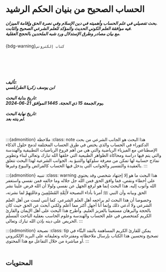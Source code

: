 <div class="center">

<div style="margin-top: 100px;"></div>

<h1>
الحساب الصحيح من بنيان الحكم الرشيد
</h1>

<h5>
بحث تفصيلي في علم الحساب وأهميته في دين الإسلام وفي نصرة الحق وإقامة الميزان.<br>
فيه موافقة العلم الكوني الحديث والمؤكد للعلم الشرعي الصحيح والثابت.<br>
مع بيان مصادر وطرق الإستدلال ورد شبه الملحدين بالحجج العقلية.
</h5>

{bdg-warning}`كتاب إلكتروني `

<div style="margin-top: 100px;"></div>

<h5>
تأليف:
<br>
ابن يوسف زكريا الطرابلسي
<br>
<br>
تاريخ بداية البحث:
<br>
يوم الجمعة 15 ذي الحجة، 1445 الموافق 21-06-2024.
<br>
<br>
تاريخ نهاية البحث:
<br>
 لم ينته بعد.
</h4>

</div>

<div style="margin-top: 50px;"></div>

:::{admonition} ملاحظة
:class: note
هذا البحث هو الجانب الشرعي من بحث الدكتوراء في الحساب والذي يختص في طرق الحساب المختلفة لدمج حلول الذكاء الإصطناعي مع الفيزياء الرياضية والتي هي من أهم فروع الرياضيات التطبيقية والهندسة والتي يتم فيها دراسة ومحاكاة الظواهر الطبيعية التي خلقها الله تبارك وتعالى لبناء وتطوير نماذج حسابية لها تمكن من معرفة سلوكها والتنبؤ به. الجوانب الشرعية لهذا البحث تتعلق بالعقيدة والتفسير والجوانب التي يدخل فيها الحساب كالفرائض والبيوع وغيرها.
:::

:::{admonition} تنبيه
:class: warning
هذا البحث ما هو إلا إجتهاد شخصي وقد يحتوي على أخطاء ونقص، فما وافق الحق
فمن الله جل جلاله وما خالفه فمن نفسي واستغفر الله وأتوب إليه. هذا البحث
إنما هو لرفع الجهل عن نفسي ولولا أن الله فرض علينا نشر الحق وبيانه وأن
النبي ﷺ أمرنا بأداء النصيحة لأَئِمَّةِ المُسْلِمِينَ وعامَّتِهِمْ لما نشرته، وخصوصا أن
هذا البحث لم يراجعه أهل العلم الشرعي. كما أنني لست من أهل العلم الشرعي ولا أدعي ذلك
وإنما أنا أجهل أكثر مما أعلم ولكني أبحث عن الحق حيث كان بالحجة والبرهان مستعينا بالعزيز العليم.
وأطرح هذا البحث على أهل الإيمان والقارئ الكريم كمتخصص في علم الحساب والهندسة وعلوم الحاسب بعقلية الباحث المسلم الحريص على دينه بإذن الله تبارك وتعالى.
:::

:::{admonition} نصيحة
:class: tip
يمكن للقارئ الكريم المساهمة بالنقد البنَّاء في تصحيح وتحسين هذا الكتاب
بإرسال ملاحظاته ومقترحاته وتعليقاته على البريد الإلكتروني أو مباشرة من خلال التفاعل مع هذا المحتوى.
:::


<div style="margin-top: 50px;"></div>

## المحتويات

```{tableofcontents}
```
